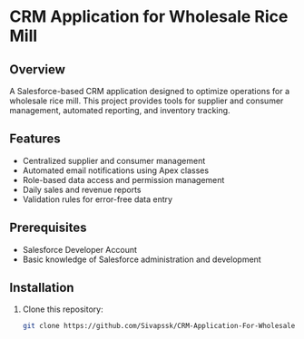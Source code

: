 # CRM Application for Wholesale Rice Mill  

## Overview  
A Salesforce-based CRM application designed to optimize operations for a wholesale rice mill. This project provides tools for supplier and consumer management, automated reporting, and inventory tracking.  

## Features  
- Centralized supplier and consumer management  
- Automated email notifications using Apex classes  
- Role-based data access and permission management  
- Daily sales and revenue reports  
- Validation rules for error-free data entry  

## Prerequisites  
- Salesforce Developer Account  
- Basic knowledge of Salesforce administration and development  

## Installation  
1. Clone this repository:  
   ```bash
   git clone https://github.com/Sivapssk/CRM-Application-For-Wholesale-Rice-Mill.git

